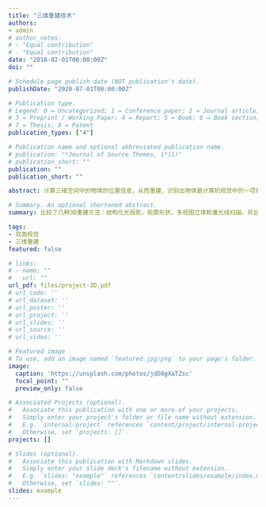 ```yaml
---
title: "三维重建技术"
authors:
- admin
# author_notes:
# - "Equal contribution"
# - "Equal contribution"
date: "2018-02-01T00:00:00Z"
doi: ""

# Schedule page publish date (NOT publication's date).
publishDate: "2020-07-01T00:00:00Z"

# Publication type.
# Legend: 0 = Uncategorized; 1 = Conference paper; 2 = Journal article;
# 3 = Preprint / Working Paper; 4 = Report; 5 = Book; 6 = Book section;
# 7 = Thesis; 8 = Patent
publication_types: ["4"]

# Publication name and optional abbreviated publication name.
# publication: "*Journal of Source Themes, 1*(1)"
# publication_short: ""
publication: ""
publication_short: ""

abstract: 计算三维空间中的物体的位置信息，从而重建、识别出物体是计算机视觉中的一项基本的任务。物体点在空间中的三维位置是通过摄像机的成像模型和物体图像坐标共同决定的，物体点三维位置计算是利用摄像机的内外参数和标记点在图像中的对应位置，来计算出标记点在三维空间中的实际位置。利用有具体尺寸的棋盘格对相机进行标定，可得到棋盘上角点图像像素坐标，将图像坐标输入到函数cvCalibrateCamera2()中，可以计算出摄像机内参数矩阵、畸变系数、旋转矩阵和平移向量，即是为了获得摄像机的内外参数。本项目通过极线约束性质得出对应坐标系之间的关系。由于摄像机有五个未知的内参数，而只有两个约束方程，因此至少需要大于等于三幅图像时，才能线性的求出唯一解，即标定出了这些内外参数。得到的这些内外参数可用于以后处理图像，比如旋转矩阵和平移向量可用来计算物体实际坐标位置，内参数矩阵和畸变系数可用来对图像进行矫正。之后对于矫正好的图像进行立体匹配：匹配两个不同的摄像机视图，即找出同一个世界物体点在左右成像平面上的坐标位置。此时便成求出该点的视差值和该世界物体点的深度值。通过输入成对的左右图像，来获取视差图与点云图。

# Summary. An optional shortened abstract.
summary: 比较了几种3D重建方法：结构化光投影，轮廓形状，多视图立体和激光线扫描。并且通过MATLAB实现了基于双摄像头的三维重建：使摄像头同时拍摄同一物体，利用有具体尺寸的棋盘格对相机进行标定后即可重建出其它物体的三维影像与点云图。

tags:
- 双面视觉
- 三维重建
featured: false

# links:
# - name: ""
#   url: ""
url_pdf: files/project-3D.pdf
# url_code: ''
# url_dataset: ''
# url_poster: ''
# url_project: ''
# url_slides: ''
# url_source: ''
# url_video: ''

# Featured image
# To use, add an image named `featured.jpg/png` to your page's folder. 
image:
  caption: 'https://unsplash.com/photos/jdD8gXaTZsc'
  focal_point: ""
  preview_only: false

# Associated Projects (optional).
#   Associate this publication with one or more of your projects.
#   Simply enter your project's folder or file name without extension.
#   E.g. `internal-project` references `content/project/internal-project/index.md`.
#   Otherwise, set `projects: []`.
projects: []

# Slides (optional).
#   Associate this publication with Markdown slides.
#   Simply enter your slide deck's filename without extension.
#   E.g. `slides: "example"` references `content/slides/example/index.md`.
#   Otherwise, set `slides: ""`.
slides: example
---
```


<!-- {{% alert note %}}
Click the *Cite* button above to demo the feature to enable visitors to import publication metadata into their reference management software.
{{% /alert %}}

{{% alert note %}}
Click the *Slides* button above to demo Academic's Markdown slides feature.
{{% /alert %}}

Supplementary notes can be added here, including [code and math](https://sourcethemes.com/academic/docs/writing-markdown-latex/). -->
